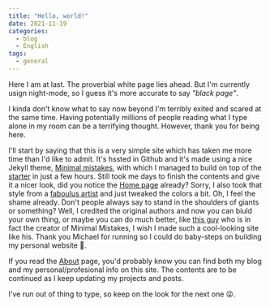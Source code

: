 ```yaml
---
title: "Hello, world!"
date: 2021-11-19
categories:
  - blog
  - English
tags:
  - general
---
```


Here I am at last. The proverbial white page lies ahead. But I'm currently usign night-mode, so I guess it's more accurate to say *"black page"*. 

I kinda don't know what to say now beyond I'm terribly exited and scared at the same time. Having potentially millions of people reading what I type alone in my room can be a terrifying thought. However, thank you for being here. 

I'll start by saying that this is a very simple site which has taken me more time than I'd like to admit. It's hssted in Github and it's made using a nice Jekyll theme, [Minimal mistakes](https://mmistakes.github.io/minimal-mistakes/), with which I managed to build on top of the [starter](https://github.com/mmistakes/mm-github-pages-starter) in just a few hours. Still took me days to finish the contents and give it a nicer look, did you notice the [Home page](/home.md) already? Sorry, I also took that style from a [faboulus artist](https://fossheim.io/writing/posts/css-text-gradient/) and just tweaked the colors a bit. Oh, I feel the shame already. Don't people always say to stand in the shoulders of giants or something? Well, I credited the original authors and now you can biuld your own thing, or maybe you can do much better, like [this guy](https://mademistakes.com/) who is in fact the creator of Minimal Mistakes, I wish I made such a cool-looking site like his. Thank you Michael for running so I could do baby-steps on building my personal website 👶. 

If you read the [About](/about.md) page, you'd probably know you can find both my blog and my personal/profesional info on this site. The contents are to be continued as I keep updating my projects and posts. 

I've run out of thing to type, so keep on the look for the next one 😜.
